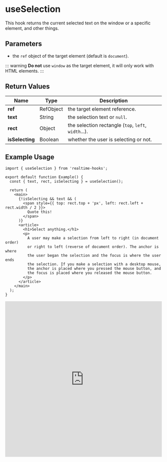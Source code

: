 # useSelection

This hook returns the current selected text on the window or a specific element, and other things.

## Parameters

- the `ref` object of the target element (default is `document`).

::: warning
**Do not** use `window` as the target element, it will only work with HTML elements.
:::

## Return Values

| Name            | Type      | Description                                          |
| --------------- | --------- | ---------------------------------------------------- |
| **ref**         | RefObject | the target element reference.                        |
| **text**        | String    | the selection text or `null`.                        |
| **rect**        | Object    | the selection rectangle (`top`, `left`, `width`...). |
| **isSelecting** | Boolean   | whether the user is selecting or not.                |

## Example Usage

<!-- prettier-ignore -->
```tsx
import { useSelection } from 'realtime-hooks';

export default function Example() {
  const { text, rect, isSelecting } = useSelection();

  return (
    <main>
      {!isSelecting && text && (
        <span style={{ top: rect.top + 'px', left: rect.left + rect.width / 2 }}>
          Quote this!
        </span>
      )}
      <article>
        <h1>Select anything.</h1>
        <p>
          A user may make a selection from left to right (in document order)
          or right to left (reverse of document order). The anchor is where
          the user began the selection and the focus is where the user ends 
          the selection. If you make a selection with a desktop mouse,
          the anchor is placed where you pressed the mouse button, and 
          the focus is placed where you released the mouse button.
        </p>
      </article>
    </main>
  );
}
```

<iframe src="https://codesandbox.io/embed/useselection-5rkkxh?fontsize=14&hidenavigation=1&module=%2Fsrc%2FComponent.tsx&theme=dark" style="width:100%; height:500px; border:0; overflow:hidden;" title="useSelection" allow="accelerometer; ambient-light-sensor; camera; encrypted-media; geolocation; gyroscope; hid; microphone; midi; payment; usb; vr; xr-spatial-tracking" sandbox="allow-forms allow-modals allow-popups allow-presentation allow-same-origin allow-scripts"></iframe>
